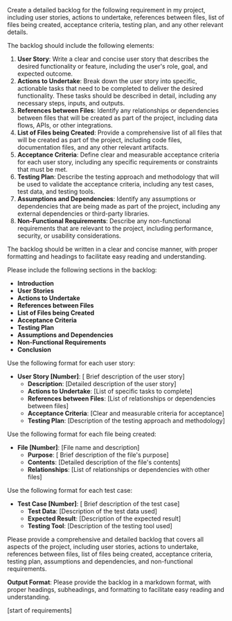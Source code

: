 Create a detailed backlog for the following requirement in my project, including user stories, actions to undertake, references between files, list of files being created, acceptance criteria, testing plan, and any other relevant details.

The backlog should include the following elements:

1. **User Story**: Write a clear and concise user story that describes the desired functionality or feature, including the user's role, goal, and expected outcome.
2. **Actions to Undertake**: Break down the user story into specific, actionable tasks that need to be completed to deliver the desired functionality. These tasks should be described in detail, including any necessary steps, inputs, and outputs.
3. **References between Files**: Identify any relationships or dependencies between files that will be created as part of the project, including data flows, APIs, or other integrations.
4. **List of Files being Created**: Provide a comprehensive list of all files that will be created as part of the project, including code files, documentation files, and any other relevant artifacts.
5. **Acceptance Criteria**: Define clear and measurable acceptance criteria for each user story, including any specific requirements or constraints that must be met.
6. **Testing Plan**: Describe the testing approach and methodology that will be used to validate the acceptance criteria, including any test cases, test data, and testing tools.
7. **Assumptions and Dependencies**: Identify any assumptions or dependencies that are being made as part of the project, including any external dependencies or third-party libraries.
8. **Non-Functional Requirements**: Describe any non-functional requirements that are relevant to the project, including performance, security, or usability considerations.

The backlog should be written in a clear and concise manner, with proper formatting and headings to facilitate easy reading and understanding.

Please include the following sections in the backlog:

* **Introduction**
* **User Stories**
* **Actions to Undertake**
* **References between Files**
* **List of Files being Created**
* **Acceptance Criteria**
* **Testing Plan**
* **Assumptions and Dependencies**
* **Non-Functional Requirements**
* **Conclusion**

Use the following format for each user story:

* **User Story [Number]**: [ Brief description of the user story]
	+ **Description**: [Detailed description of the user story]
	+ **Actions to Undertake**: [List of specific tasks to complete]
	+ **References between Files**: [List of relationships or dependencies between files]
	+ **Acceptance Criteria**: [Clear and measurable criteria for acceptance]
	+ **Testing Plan**: [Description of the testing approach and methodology]

Use the following format for each file being created:

* **File [Number]**: [File name and description]
	+ **Purpose**: [ Brief description of the file's purpose]
	+ **Contents**: [Detailed description of the file's contents]
	+ **Relationships**: [List of relationships or dependencies with other files]

Use the following format for each test case:

* **Test Case [Number]**: [ Brief description of the test case]
	+ **Test Data**: [Description of the test data used]
	+ **Expected Result**: [Description of the expected result]
	+ **Testing Tool**: [Description of the testing tool used]

Please provide a comprehensive and detailed backlog that covers all aspects of the project, including user stories, actions to undertake, references between files, list of files being created, acceptance criteria, testing plan, assumptions and dependencies, and non-functional requirements.

**Output Format**: Please provide the backlog in a markdown format, with proper headings, subheadings, and formatting to facilitate easy reading and understanding.


[start of requirements]
